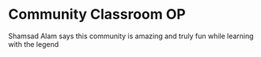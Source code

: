 # Community Classroom OP

Shamsad Alam says this community is amazing and truly fun while learning with the legend
